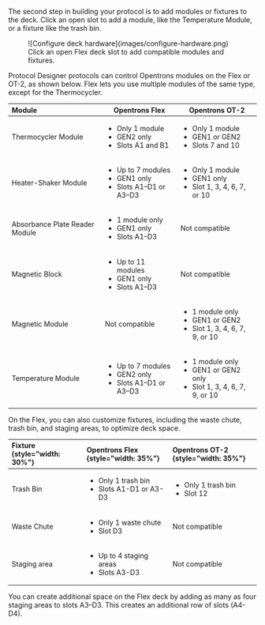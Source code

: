 The second step in building your protocol is to add modules or fixtures to the deck. Click an open slot to add a module, like the Temperature Module, or a fixture like the trash bin. 

<figure class="screenshot" markdown>
  ![Configure deck hardware](images/configure-hardware.png)
  <figcaption>Click an open Flex deck slot to add compatible modules and fixtures.</figcaption>
</figure>

Protocol Designer protocols can control Opentrons modules on the Flex or OT-2, as shown below. Flex lets you use multiple modules of the same type, except for the Thermocycler.

| **Module** | **Opentrons Flex** | **Opentrons OT-2** |
| :----------|------------------- | ------------------ |
| Thermocycler Module | <ul><li>Only 1 module</li><li>GEN2 only</li><li>Slots A1 and B1</li></ul> | <ul><li>Only 1 module</li><li>GEN1 or GEN2</li><li>Slots 7 and 10</li></ul> |
| Heater-Shaker Module | <ul><li>Up to 7 modules</li><li>GEN1 only</li><li>Slots A1–D1 or A3–D3</li></ul> | <ul><li>Only 1 module</li><li>GEN1 only</li><li>Slot 1, 3, 4, 6, 7, or 10</li></ul> |
| Absorbance Plate Reader Module | <ul><li>1 module only</li><li>GEN1 only</li><li>Slots A1–D3</li></ul> | Not compatible |
| Magnetic Block | <ul><li>Up to 11 modules</li><li>GEN1 only</li><li>Slots A1–D3</li></ul> | Not compatible |
| Magnetic Module | Not compatible | <ul><li>1 module only</li><li>GEN1 or GEN2</li><li>Slot 1, 3, 4, 6, 7, 9, or 10</li></ul> |
| Temperature Module | <ul><li>Up to 7 modules</li><li>GEN2 only</li><li>Slots A1–D1 or A3–D3</li></ul> | <ul><li>1 module only</li><li>GEN1 or GEN2 only</li><li>Slot 1, 3, 4, 6, 7, 9, or 10</li></ul> |


On the Flex, you can also customize fixtures, including the waste chute, trash bin, and staging areas, to optimize deck space. 

| **Fixture** {style="width: 30%"} | **Opentrons Flex** {style="width: 35%"}| **Opentrons OT-2** {style="width: 35%"} |
| :------------| :------------------ | :------------------ |
| Trash Bin | <ul><li>Only 1 trash bin</li><li>Slots A1-D1 or A3-D3</li></ul> | <ul><li>Only 1 trash bin</li><li>Slot 12</li></ul> |
| Waste Chute | <ul><li>Only 1 waste chute</li><li>Slot D3</li></ul> | Not compatible |
| Staging area | <ul><li>Up to 4 staging areas</li><li>Slots A3-D3</li></ul> | Not compatible |

You can create additional space on the Flex deck by adding as many as four staging areas to slots A3–D3. This creates an additional row of slots (A4-D4). 